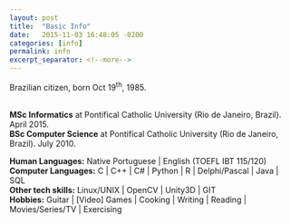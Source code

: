 ```yaml
---
layout: post
title:  "Basic Info"
date:   2015-11-03 16:48:05 -0200
categories: [info]
permalink: info
excerpt_separator: <!--more-->
---
```

Brazilian citizen, born Oct 19<sup>th</sup>, 1985.

<p class="text">
    <br>
    <b>MSc Informatics</b> at Pontifical Catholic University
    (Rio de Janeiro, Brazil). April 2015.
    <br>
    <b>BSc Computer Science</b> at Pontifical Catholic University
    (Rio de Janeiro, Brazil). July 2010.  
    
</p>       

<p class="text">
    <b>Human Languages:</b> Native Portuguese | English (TOEFL IBT 115/120)
    <br><b>Computer Languages:</b>
    <span class="skill">C</span> | <span class="skill">C++</span> |
    <span class="skill">C#</span> | <span class="skill">Python</span> |
    <span class="skill">R</span> | <span class="skill">Delphi/Pascal</span> |
    <span class="skill">Java</span> | <span class="skill">SQL</span>
    <br><b>Other tech skills:</b>
    <span class="skill">Linux/UNIX</span> | <span class="skill">OpenCV</span> | <span class="skill">Unity3D</span> |
    <span class="skill">GIT</span>
    <br><b>Hobbies:</b> <span class="skill">Guitar</span> | <span class="skill">[Video] Games</span> | 
    <span class="skill">Cooking</span> | <span class="skill">Writing</span> | 
    <span class="skill">Reading</span> | <span class="skill">Movies/Series/TV</span> | 
    <span class="skill">Exercising</span>
</p>
